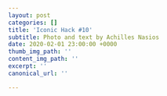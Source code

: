 ```yaml
---
layout: post
categories: []
title: 'Iconic Hack #10'
subtitle: Photo and text by Achilles Nasios
date: 2020-02-01 23:00:00 +0000
thumb_img_path: ''
content_img_path: ''
excerpt: ''
canonical_url: ''

---
```

